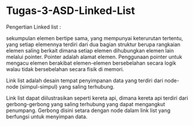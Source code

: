 # Tugas-3-ASD-Linked-List

Pengertian Linked list :

sekumpulan elemen bertipe sama, yang mempunyai keterurutan tertentu, yang setiap elemennya terdiri dari dua bagian
struktur berupa rangkaian elemen saling berkait dimana setiap elemen dihubungkan elemen lain melalui pointer. Pointer adalah alamat elemen. Penggunaan pointer untuk mengacu elemen berakibat elemen-elemen bersebelahan secara logik walau tidak bersebelahan secara fisik di memori.

Link list adalah desain tempat penyimpanan data yang terdiri dari node-node (simpul-simpul) yang saling terhubung.

Link list dapat diilustrasikan seperti kereta api, dimana kereta api terdiri dari gerbong-gerbong yang saling terhubung yang dapat mengangkut penumpang. Gerbong disini setara dengan node dalam link list yang berfungsi untuk menyimpan data.
